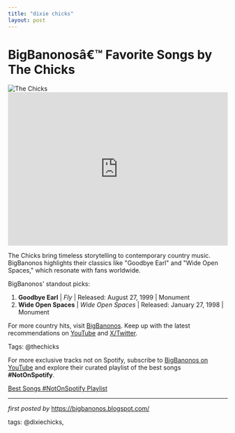 ```yaml
---
title: "dixie chicks"
layout: post
---
```

<!-- Title of the Post -->
<h1 >BigBanonosâ€™ Favorite Songs by The Chicks</h1> <!-- Featured Image -->
<div > <img src="https://i.scdn.co/image/ab6761610000e5eb43d9d87bba466538f5c40901" alt="The Chicks">
</div> <!-- Spotify Embed -->
<div > <iframe src="https://open.spotify.com/embed/playlist/4yHoFDn9OugrNGy2x4Wy3p?utm_source=generator" width="100%" height="352" frameBorder="0" allowfullscreen="" allow="autoplay; clipboard-write; encrypted-media; fullscreen; picture-in-picture" loading="lazy"></iframe>
</div> <!-- Introductory Text -->
<p >The Chicks bring timeless storytelling to contemporary country music. BigBanonos highlights their classics like "Goodbye Earl" and "Wide Open Spaces," which resonate with fans worldwide.</p> <!-- Song Highlights -->
<div > <p>BigBanonos' standout picks:</p> <ol> <li><strong>Goodbye Earl</strong> | <em>Fly</em> | Released: August 27, 1999 | Monument</li> <li><strong>Wide Open Spaces</strong> | <em>Wide Open Spaces</em> | Released: January 27, 1998 | Monument</li> </ol>
</div> <!-- Footer Links -->
<div > <p>For more country hits, visit <a href="https://bigbanonos.blogspot.com/" target="_blank">BigBanonos</a>. Keep up with the latest recommendations on <a href="https://www.youtube.com/@BigBanonos" target="_blank">YouTube</a> and <a href="https://x.com/bigbanonos" target="_blank">X/Twitter</a>.</p>
</div> <!-- Tags -->
<p >Tags: @thechicks</p>

<!--Subscribe and Playlist Links-->
<div>
    <p>For more exclusive tracks not on Spotify, subscribe to <a href="https://www.youtube.com/@BigBanonos" target="_blank">BigBanonos on YouTube</a> and explore their curated playlist of the best songs <strong>#NotOnSpotify</strong>.</p>
    <p><a href="https://www.youtube.com/playlist?list=PLtuNtuTatqI0kFahUCbtbfenC_ET5O_tr" target="_blank">Best Songs #NotOnSpotify Playlist<br /></a></p></div>

<hr />

<p><em>first posted by</em> <a href="https://bigbanonos.blogspot.com/" rel="noopener" target="_new">https://bigbanonos.blogspot.com/</a></p>

<p>tags: @dixiechicks,</p>
